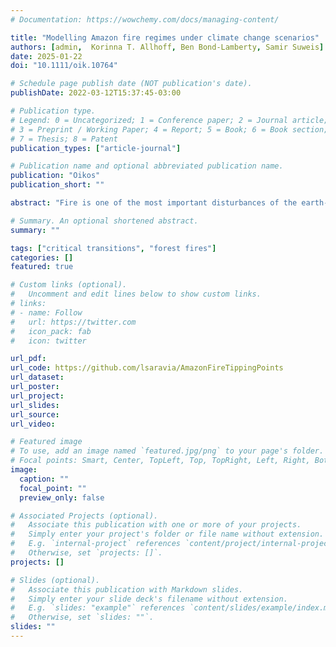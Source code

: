 ```yaml
---
# Documentation: https://wowchemy.com/docs/managing-content/

title: "Modelling Amazon fire regimes under climate change scenarios"
authors: [admin,  Korinna T. Allhoff, Ben Bond-Lamberty, Samir Suweis]
date: 2025-01-22
doi: "10.1111/oik.10764"

# Schedule page publish date (NOT publication's date).
publishDate: 2022-03-12T15:37:45-03:00

# Publication type.
# Legend: 0 = Uncategorized; 1 = Conference paper; 2 = Journal article;
# 3 = Preprint / Working Paper; 4 = Report; 5 = Book; 6 = Book section;
# 7 = Thesis; 8 = Patent
publication_types: ["article-journal"]

# Publication name and optional abbreviated publication name.
publication: "Oikos"
publication_short: ""

abstract: "Fire is one of the most important disturbances of the earth-system, shaping the biodiversity of ecosystems and particularly forests. Climatic change and other anthropogenic drivers such as deforestation and land use change could produce abrupt changes in fire regimes, potentially triggering transition from forests to savannah or grasslands ecosystems with large accompanying biodiversity losses. The interplay between climate change and deforestation might intensify fire ignition and spread, potentially giving rise to more extensive, intense, and frequent fires, but this is highly uncertain. We use a simple forest-fire model to analyze the possible changes in the Amazon region's fire regime that depend on climate change-related variables. We first explored the model behavior and found that there are two possible regime changes: a critical regime that implies high variability in fire extent and mega-fires, and an absorbing phase transition which would produce the extinction of the forest and transition to a different vegetation state. We parameterize the model using remote sensing data on fire extent and temperature, and show that it demonstrates proficiency in predicting past fires. Upon considering 21st-century climate projections and deforestation scenarios, our findings suggest that the Amazon region is not currently nearing any of these regime changes but predict a consistent increase in fire extent mainly induced by deforestation. Therefore, stopping deforestation could be an important factor in reducing the potential for drastic alterations in tropical forests of the Amazon region."

# Summary. An optional shortened abstract.
summary: ""

tags: ["critical transitions", "forest fires"]
categories: []
featured: true

# Custom links (optional).
#   Uncomment and edit lines below to show custom links.
# links:
# - name: Follow
#   url: https://twitter.com
#   icon_pack: fab
#   icon: twitter

url_pdf:
url_code: https://github.com/lsaravia/AmazonFireTippingPoints
url_dataset:
url_poster:
url_project:
url_slides:
url_source:
url_video:

# Featured image
# To use, add an image named `featured.jpg/png` to your page's folder. 
# Focal points: Smart, Center, TopLeft, Top, TopRight, Left, Right, BottomLeft, Bottom, BottomRight.
image:
  caption: ""
  focal_point: ""
  preview_only: false

# Associated Projects (optional).
#   Associate this publication with one or more of your projects.
#   Simply enter your project's folder or file name without extension.
#   E.g. `internal-project` references `content/project/internal-project/index.md`.
#   Otherwise, set `projects: []`.
projects: []

# Slides (optional).
#   Associate this publication with Markdown slides.
#   Simply enter your slide deck's filename without extension.
#   E.g. `slides: "example"` references `content/slides/example/index.md`.
#   Otherwise, set `slides: ""`.
slides: ""
---
```

